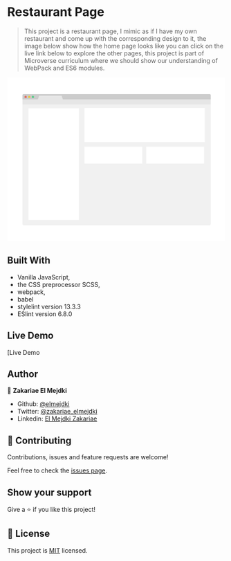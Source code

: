 # Restaurant Page

> This project is a restaurant page, I mimic as if I have my own restaurant and come up with the corresponding design to it, the image below show how the home page looks like you can click on the live link below to explore the other pages, this project is part of Microverse curriculum where we should show our understanding of WebPack and ES6 modules.

![screenshot](./app_screenshot.png)

## Built With

- Vanilla JavaScript,
- the CSS preprocessor SCSS,
- webpack,
- babel
- stylelint version 13.3.3
- ESlint version 6.8.0

## Live Demo

[Live Demo

## Author

👤 **Zakariae El Mejdki**

- Github: [@elmejdki](https://github.com/elmejdki)
- Twitter: [@zakariae_elmejdki](https://twitter.com/zakariaemejdki)
- Linkedin: [El Mejdki Zakariae](https://www.linkedin.com/in/zakariaeelmejdki/)

## 🤝 Contributing

Contributions, issues and feature requests are welcome!

Feel free to check the [issues page](issues/).

## Show your support

Give a ⭐️ if you like this project!

## 📝 License

This project is [MIT](lic.url) licensed.
